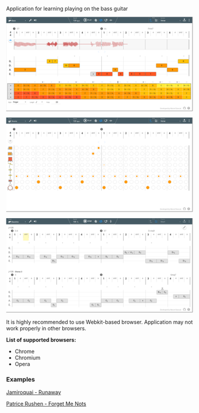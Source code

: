 Application for learning playing on the bass guitar


![Section Mode - Bass Editation](docs/bass.png)

![Section Mode - Drums Editation](docs/drums.png)

![Playlist Mode](docs/playlist.png)


It is highly recommended to use Webkit-based browser. Application may not work properly in other browsers.

**List of supported browsers:**

* Chrome
* Chromium
* Opera


### Examples

[Jamiroquai - Runaway](http://rawgit.com/marcel-dancak/drums-and-bass/master/dist/latest/index.html#Jamiroquai-Runaway)

[Patrice Rushen - Forget Me Nots](http://rawgit.com/marcel-dancak/drums-and-bass/master/dist/latest/index.html#PatriceRushen-ForgetMeNots)
